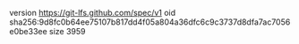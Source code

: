 version https://git-lfs.github.com/spec/v1
oid sha256:9d8fc0b64ee75107b817dd4f05a804a36dfc6c9c3737d8dfa7ac7056e0be33ee
size 3959
